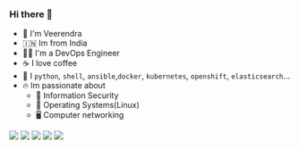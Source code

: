### Hi there 👋
- :runner: I'm Veerendra
- :india: Im from India
- :technologist: I'm a DevOps Engineer
- :coffee: I love coffee
- :memo: I `python`, `shell`, `ansible`,`docker`, `kubernetes`, `openshift`, `elasticsearch`...
- :fire: Im passionate about 
  - :closed_lock_with_key: Information Security
  - :floppy_disk: Operating Systems(Linux)
  - :desktop_computer: Computer networking

[<img src="https://img.shields.io/badge/Blog-veerendra2.github.io-orange">](https://veerendra2.github.io)
[<img src="https://img.shields.io/badge/Gitlab-Profile-blueviolet">](https://gitlab.com/veerendrav2)
[<img src="https://img.shields.io/badge/Stack%20Overflow-Profile-blue">](https://stackoverflow.com/users/2200798/veerendra-kakumanu?tab=profile)
[<img src="https://img.shields.io/badge/LinkedIn-Profile-9cf">](https://www.linkedin.com/in/veerendrav2/)
[<img src="https://img.shields.io/twitter/follow/veerendrav2?color=green&style=plastic">](https://twitter.com/veerendrav2)

  

<!--
**veerendra2/veerendra2** is a ✨ _special_ ✨ repository because its `README.md` (this file) appears on your GitHub profile.

Here are some ideas to get you started:

- 🔭 I’m currently working on ...
- 🌱 I’m currently learning ...
- 👯 I’m looking to collaborate on ...
- 🤔 I’m looking for help with ...
- 💬 Ask me about ...
- 📫 How to reach me: ...
- 😄 Pronouns: ...
- ⚡ Fun fact: ...
-->
